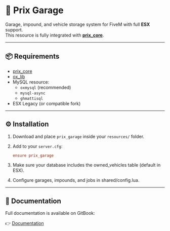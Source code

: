 # 🚗 Prix Garage
Garage, impound, and vehicle storage system for FiveM with full **ESX** support.  
This resource is fully integrated with [**prix_core**](https://freeroam.gitbook.io/main/framework/core).  

---

## 📦 Requirements
- [prix_core](https://freeroam.gitbook.io/main/framework/core)  
- [ox_lib](https://overextended.dev/ox_lib)  
- MySQL resource:  
  - `oxmysql` (recommended)  
  - `mysql-async`  
  - `ghmattisql`  
- ESX Legacy (or compatible fork)  

---

## ⚙️ Installation
1. Download and place `prix_garage` inside your `resources/` folder.  
2. Add to your `server.cfg`:  

   ```cfg
   ensure prix_garage

3. Make sure your database includes the owned_vehicles table (default in ESX).
4. Configure garages, impounds, and jobs in shared/config.lua.

---
## 📖 Documentation
Full documentation is available on GitBook:

👉 [Documentation](https://freeroam.gitbook.io/main/framework/garage)
